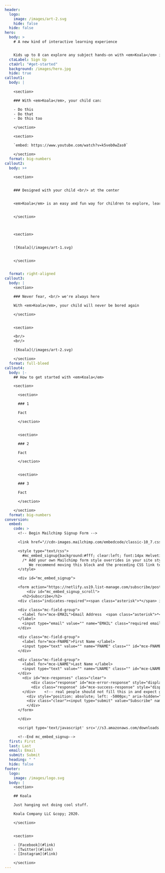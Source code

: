 ```yaml
---
header:
  logo:
    image: /images/art-2.svg
    hide: false
  hide: false
hero:
  body: >
    # A new kind of interactive learning experience


    Kids up to 8 can explore any subject hands-on with <em>Koala</em> in their living room.
  ctaLabel: Sign Up
  ctaUrl: "#get-started"
  background: /images/hero.jpg
  hide: true
callout1:
  body: |
    
    <section>

    ### With <em>Koala</em>, your child can:

    - Do this
    - Do that
    - Do this too

    </section>

    <section>

    `embed: https://www.youtube.com/watch?v=k5veb0wZas0`

    </section>
  format: big-numbers
callout2:
  body: >+
    
    <section>


    ### Designed with your child <br/> at the center


    <em>Koala</em> is an easy and fun way for children to explore, learn, and be active on their own and with family.


    </section>



    <section>


    ![Koala](/images/art-1.svg)


    </section>


  format: right-aligned
callout3:
  body: |
    <section>

    ### Never fear, <br/> we're always here

    With <em>Koala</em>, your child will never be bored again

    </section>


    <section>

    <br/>
    <br/>

    ![Koala](/images/art-2.svg)

    </section>
  format: full-bleed
callout4:
  body: |-
    ## How to get started with <em>Koala</em>

    <section>

      <section>

      ### 1

      Fact

      </section>


      <section>

      ### 2

      Fact

      </section>


      <section>

      ### 3

      Fact

      </section>

    </section>
  format: big-numbers
conversion:
  embed:
    code: >
      <!-- Begin Mailchimp Signup Form -->

      <link href="//cdn-images.mailchimp.com/embedcode/classic-10_7.css" rel="stylesheet" type="text/css">

      <style type="text/css">
      	#mc_embed_signup{background:#fff; clear:left; font:14px Helvetica,Arial,sans-serif; }
      	/* Add your own Mailchimp form style overrides in your site stylesheet or in this style block.
      	   We recommend moving this block and the preceding CSS link to the HEAD of your HTML file. */
      </style>

      <div id="mc_embed_signup">

      <form action="https://netlify.us19.list-manage.com/subscribe/post?u=1f28b6be6f07eec26646ad787&amp;id=4637b5fba8" method="post" id="mc-embedded-subscribe-form" name="mc-embedded-subscribe-form" class="validate" target="_blank" novalidate>
          <div id="mc_embed_signup_scroll">
      	<h2>Subscribe</h2>
      <div class="indicates-required"><span class="asterisk">*</span> indicates required</div>

      <div class="mc-field-group">
      	<label for="mce-EMAIL">Email Address  <span class="asterisk">*</span>
      </label>
      	<input type="email" value="" name="EMAIL" class="required email" id="mce-EMAIL">
      </div>

      <div class="mc-field-group">
      	<label for="mce-FNAME">First Name </label>
      	<input type="text" value="" name="FNAME" class="" id="mce-FNAME">
      </div>

      <div class="mc-field-group">
      	<label for="mce-LNAME">Last Name </label>
      	<input type="text" value="" name="LNAME" class="" id="mce-LNAME">
      </div>
      	<div id="mce-responses" class="clear">
      		<div class="response" id="mce-error-response" style="display:none"></div>
      		<div class="response" id="mce-success-response" style="display:none"></div>
      	</div>    <!-- real people should not fill this in and expect good things - do not remove this or risk form bot signups-->
          <div style="position: absolute; left: -5000px;" aria-hidden="true"><input type="text" name="b_1f28b6be6f07eec26646ad787_4637b5fba8" tabindex="-1" value=""></div>
          <div class="clear"><input type="submit" value="Subscribe" name="subscribe" id="mc-embedded-subscribe" class="button"></div>
          </div>
      </form>

      </div>

      <script type='text/javascript' src='//s3.amazonaws.com/downloads.mailchimp.com/js/mc-validate.js'></script><script type='text/javascript'>(function($) {window.fnames = new Array(); window.ftypes = new Array();fnames[0]='EMAIL';ftypes[0]='email';fnames[1]='FNAME';ftypes[1]='text';fnames[2]='LNAME';ftypes[2]='text';fnames[3]='ADDRESS';ftypes[3]='address';fnames[4]='PHONE';ftypes[4]='phone';fnames[5]='BIRTHDAY';ftypes[5]='birthday';}(jQuery));var $mcj = jQuery.noConflict(true);</script>

      <!--End mc_embed_signup-->
  first: First
  last: Last
  email: Email
  submit: Submit
  heading: " "
  hide: false
footer:
  logo:
    image: /images/logo.svg
  body: |
    <section>

    ## Koala

    Just hanging out doing cool stuff.

    Koala Company LLC &copy; 2020.

    </section>


    <section>

    - [Facebook](#link)
    - [Twitter](#link)
    - [Instagram](#link)

    </section>
---
```

